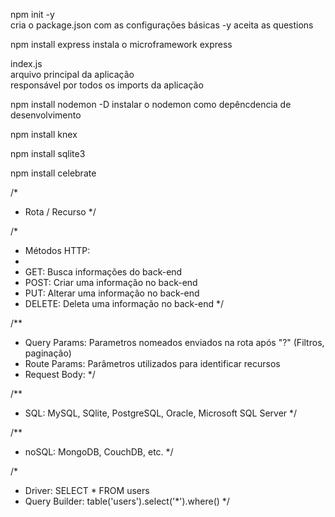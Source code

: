 npm init -y     
    cria o package.json com as configurações básicas -y aceita as questions

npm install express
    instala o microframework express

index.js    
    arquivo principal da aplicação  
    responsável por todos os imports da aplicação

npm install nodemon -D
    instalar o nodemon como depêncdencia de desenvolvimento


npm install knex

npm install sqlite3

npm install celebrate

/*
 * Rota / Recurso
*/

/*
 * Métodos HTTP:
 * 
 * GET: Busca informações do back-end
 * POST: Criar uma informação no back-end
 * PUT: Alterar uma informação no back-end
 * DELETE: Deleta uma informação no back-end
 */

/**
 * Query Params: Parametros nomeados enviados na rota após "?" (Filtros, paginação)
 * Route Params: Parâmetros utilizados para identificar recursos
 * Request Body: 
 */

/**
 * SQL:  MySQL, SQlite, PostgreSQL, Oracle, Microsoft SQL Server
 */

/**
 * noSQL: MongoDB, CouchDB, etc.
 */

 /*
 * Driver: SELECT * FROM users
 * Query Builder: table('users').select('*').where()
 */
